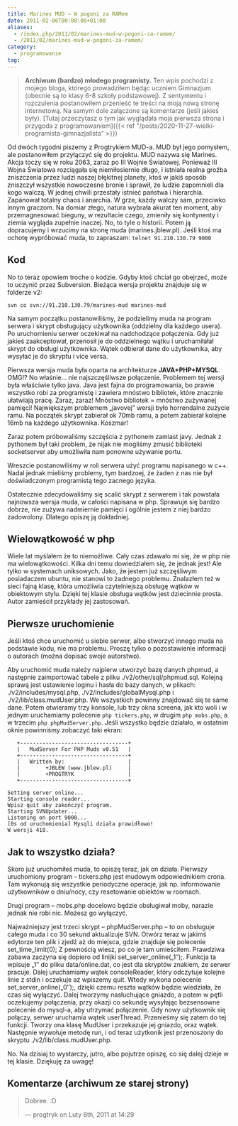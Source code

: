 ```yaml
---
title: Marines MUD – W pogoni za RAMem
date: 2011-02-06T00:00:00+01:00
aliases:
  - /index.php/2011/02/marines-mud-w-pogoni-za-ramem/
  - /2011/02/marines-mud-w-pogoni-za-ramem/
category:
  - programowanie
tag:
---
```


> **Archiwum (bardzo) młodego programisty.** Ten wpis pochodzi z mojego bloga, którego prowadziłem będąc uczniem Gimnazjum (obecnie są to klasy 6-8 szkoły podstawowej). Z sentymentu i rozczulenia postanowiłem przenieść te treści na moją nową stronę internetową. Na samym dole załączone są komentarze (jeśli jakieś były). [Tutaj przeczytasz o tym jak wyglądała moja pierwsza strona i przygoda z programowaniem]({{< ref "/posts/2020-11-27-wielki-programista-gimnazjalista" >}})
> 

Od dwóch tygodni piszemy z Progtrykiem MUD-a. MUD był jego pomysłem, ale postanowiłem przyłączyć się do projektu. MUD nazywa się Marines. Akcja toczy się w roku 2063, zaraz po III Wojnie Światowej. Ponieważ III Wojna Światowa rozciągała się niemiłosiernie długo, i istniała realna groźba zniszczenia przez ludzi naszej błękitnej planety, ktoś w jakiś sposób zniszczył wszystkie nowoczesne bronie i sprawił, że ludzie zapomnieli dla kogo walczą. W jednej chwili przestały istnieć państwa i hierarchia. Zapanował totalny chaos i anarchia. W grze, każdy walczy sam, przeciwko innym graczom. Na domiar złego, natura wybrała akurat ten moment, aby przemagnesować bieguny, w rezultacie czego, zmieniły się kontynenty i ziemia wygląda zupełnie inaczej. No, to tyle o historii. Potem ją dopracujemy i wrzucimy na stronę muda (marines.jblew.pl). Jeśli ktoś ma ochotę wypróbować muda, to zapraszam:
`telnet 91.210.130.79 9000`

## Kod

No to teraz opowiem troche o kodzie. Gdyby ktoś chciał go obejrzeć, może to uczynić przez Subversion. Bieżąca wersja projektu znajduje się w folderze v2:

```
svn co svn://91.210.130.79/marines-mud marines-mud
```

Na samym początku postanowiliśmy, że podzielimy muda na program serwera i skrypt obsługujący użytkownika (oddzielny dla każdego usera). Po uruchomieniu serwer oczekiwał na nadchodzące połączenia. Gdy już jakieś zaakceptował, przenosił je do oddzielnego wątku i uruchamiłałał skrypt do obsługi użytkownika. Wątek odbierał dane do użytkownika, aby wysyłać je do skryptu i vice versa.

Pierwsza wersja muda była oparta na architekturze **JAVA+PHP+MYSQL**. OMG!? No właśnie… nie najszczęśliwsze połączenie. Problemem tej wersji była właściwie tylko java. Java jest fajna do programowania, bo prawie wszystko robi za programistę i zawiera mnóstwo bibliotek, które znacznie ułatwiają pracę. Zaraz, zaraz! Mnóstwo bibliotek = mnóstwo zużywanej pamięci! Największym problemem „javovej” wersji było horrendalne zużycie ramu. Na początek skrypt zabierał ok 70mb ramu, a potem zabierał kolejne 16mb na każdego użytkownika. Koszmar!

Zaraz potem próbowaliśmy szczęścia z pythonem zamiast javy. Jednak z pythonem był taki problem, że nijak nie mogliśmy zmusić biblioteki socketserver aby umożliwiła nam ponowne używanie portu.

Wreszcie postanowiliśmy w roli serwera użyć programu napisanego w c++. Nadal jednak mieliśmy problemy, tym bardzoej, że żaden z nas nie był doświadczonym programistą tego zacnego języka.

Ostatecznie zdecydowaliśmy się scalić skrypt z serwerem i tak powstała najnowsza wersja muda, w całości napisana w php. Sprawuje się bardzo dobrze, nie zużywa nadmiernie pamięci i ogólnie jestem z niej bardzo zadowolony. Dlatego opiszę ją dokładniej.

## Wielowątkowość w php

Wiele lat myślałem że to niemożliwe. Cały czas zdawało mi się, że w php nie ma wielowątkowości. Kilka dni temu dowiedziałem się, że jednak jest! Ale tylko w systemach﻿ uniksowych. Jako, że jestem już szczęśliwym posiadaczem ubuntu, nie stanowi to żadnego problemu. Znalazłem też w sieci fajną klasę, która umożliwia czytelniejszą obsługę wątków w obiektowym stylu. Dzięki tej klasie obsługa wątków jest dziecinnie prosta. Autor zamieścił przykłady jej zastosowań.

## Pierwsze uruchomienie

Jeśli ktoś chce uruchomić u siebie serwer, albo stworzyć innego muda na podstawie kodu, nie ma problemu. Proszę tylko o pozostawienie informacji o autorach (można dopisać swoje autorstwo).

Aby uruchomić muda należy najpierw utworzyć bazę danych phpmud, a następnie zaimportować tabele z pliku ./v2/other/sql/phpmud.sql. Kolejną sprawą jest ustawienie loginu i hasła do bazy danych, w plikach: ./v2/includes/mysql.php, ./v2/includes/globalMysql.php i ./v2/lib/class.mudUser.php. We wszystkich powinny znajdować się te same dane. Potem otwieramy trzy konsole, lub trzy okna screena, jak kto woli i w jednym uruchamiamy polecenie `php tickers.php`, w drugim `php mobs.php`, a w trzecim `php phpMudServer.php`. Jeśli wszystko będzie działało, w ostatnim oknie powinniśmy zobaczyć taki ekran:

```
   +----------------------------------+
   |   MudServer For PHP Muds v0.51   |
   +----------------------------------+
   |   Written by:                    |
   |        +JBLEW (www.jblew.pl)     |
   |        +PROGTRYK                 |
   +----------------------------------+

Setting server online...
Starting console reader...
Wpisz quit aby zakończyć program.
Starting SVNUpdater...
Listening on port 9000...
[0s od uruchomienia] Mysqli działa prawidłowo!
W wersji 418.
```

## Jak to wszystko działa?

Skoro już uruchomiłeś muda, to opiszę teraz, jak on działa.
Pierwszy uruchomiony program – tickers.php jest mudowym odpowiednikiem crona. Tam wykonują się wszystkie periodyczne operacje, jak np. informowanie użytkowników o dniu/nocy, czy resetowanie obiektów w roomach.

Drugi program – mobs.php docelowo będzie obsługiwał moby, narazie jednak nie robi nic. Możesz go wyłączyć.

Najważniejszy jest trzeci skrypt – phpMudServer.php – to on obsługuje całego muda i co 30 sekund aktualizuje SVN.  Otwórz teraz w jakimś edytorze ten plik i zjedź aż do miejsca, gdzie znajduje się polecenie set_time_limit(0); Z pewnością wiesz, po co je tam umieściłem. Prawdziwa zabawa zaczyna się dopiero od linijki set_server_online(„1″);. Funkcja ta wpisuje „1″ do pliku data/online.dat, co jest dla skryptów znakiem, że serwer pracuje. Dalej uruchamiamy wątek consoleReader, który odczytuje kolejne linie z stdin i oczekuje aż wpiszemy quit. Wtedy wykona polecenie set_server_online(„0″);, dzięki czemu reszta wątków będzie wiedziała, że czas się wyłączyć. Dalej tworzymy nasłuchujące gniazdo, a potem w pętli oczekujemy połączenia, przy okazji co sekundę wysyłając bezsensowne polecenie do mysql-a, aby utrzymać połączenie. Gdy nowy użytkownik się połączy, serwer uruchamia wątek userThread. Przenieśmy się zatem do tej funkcji. Tworzy ona klasę MudUser i przekazuje jej gniazdo, oraz wątek. Następnie wywołuje metodę run, i od teraz użytkonik jest przenoszony do skryptu ./v2/lib/class.mudUser.php.

No. Na dzisiaj to wystarczy, jutro, albo pojutrze opiszę, co się dalej dzieje w tej klasie. Dziękuję za uwagę!


## Komentarze (archiwum ze starej strony)

> Dobree. :D
> 
> — progtryk on Luty 6th, 2011 at 14:29
